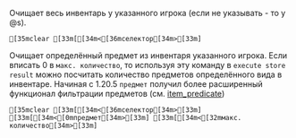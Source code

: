 Очищает весь инвентарь у указанного игрока (если не указывать - то у @s).
```ansi
[35mclear [33m[[34m<[36mселектор[34m>[33m]
```
Очищает определённый предмет из инвентаря указанного игрока. Если вписать 0 в `макс. количество`, то используя эту команду в `execute store result` можно посчитать количество предметов определённого вида в инвентаре. Начиная с 1.20.5 `предмет` получил более расширенный функционал фильтрации предметов (см. [item_predicate](<https://minecraft.wiki/w/Argument_types#item_predicate>))
```ansi
[35mclear [33m[[34m<[36mселектор[34m>[33m] [33m[[34m<[0mпредмет[34m>[33m] [33m[[34m<[32mмакс. количество[34m>[33m]
```
